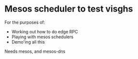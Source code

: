 # Mesos scheduler to test visghs

For the purposes of:
- Working out how to do edge RPC
- Playing with mesos schedulers
- Demo'ing all this

Needs mesos, and mesos-dns


